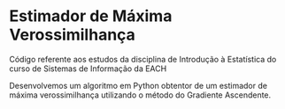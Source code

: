 # Estimador de Máxima Verossimilhança
Código referente aos estudos da disciplina de Introdução à Estatística do curso de Sistemas de Informação da EACH

Desenvolvemos um algoritmo em Python obtentor de um estimador de máxima verossimilhança utilizando o método do Gradiente Ascendente.
